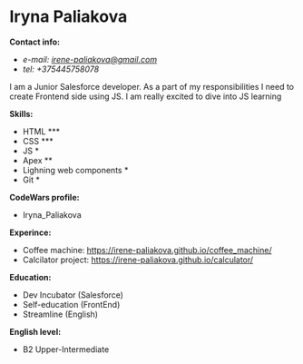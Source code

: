 # Iryna Paliakova
**Contact info:**
  * *e-mail: irene-paliakova@gmail.com*
  * *tel: +375445758078*
  
I am a Junior Salesforce developer. As a part of my responsibilities I need to create Frontend side using JS. I am really excited to dive into JS learning

**Skills:**
  * HTML ***
  * CSS ***
  * JS *
  * Apex **
  * Lighning web components *
  * Git *

**CodeWars profile:**
  * Iryna_Paliakova

**Experince:**
  * Coffee machine: https://irene-paliakova.github.io/coffee_machine/
  * Calcilator project: https://irene-paliakova.github.io/calculator/

**Education:**
  * Dev Incubator (Salesforce)
  * Self-education (FrontEnd)
  * Streamline (English)

**English level:**
  * B2 Upper-Intermediate
